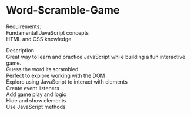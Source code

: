 # Word-Scramble-Game
 Requirements:\
Fundamental JavaScript concepts\
HTML and CSS knowledge


Description\
Great way to learn and practice JavaScript while building a fun interactive game.\
Guess the word its scrambled\
Perfect to explore working with the DOM\
Explore using JavaScript to interact with elements\
Create event listeners\
Add game play and logic\
Hide and show elements\
Use JavaScript methods
